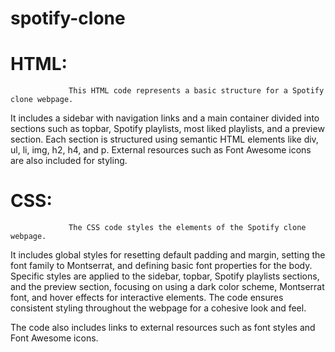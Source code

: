 # spotify-clone


# HTML:

               
                 This HTML code represents a basic structure for a Spotify clone webpage. 
It includes a sidebar with navigation links and a main container divided into sections 
such as topbar, Spotify playlists, most liked playlists, and a preview section. Each
section is structured using semantic HTML elements like div, ul, li, img, h2, h4, and p. 
External resources such as Font Awesome icons are also included for styling.

# CSS:

                
                 The CSS code styles the elements of the Spotify clone webpage.
It includes global styles for resetting default padding and margin, setting the font
family to Montserrat, and defining basic font properties for the body. Specific styles
are applied to the sidebar, topbar, Spotify playlists sections, and the preview section,
focusing on using a dark color scheme, Montserrat font, and hover effects for interactive 
elements. The code ensures consistent styling throughout the webpage for a cohesive look and feel.




The code also includes links to external resources such as font styles and Font Awesome icons.

